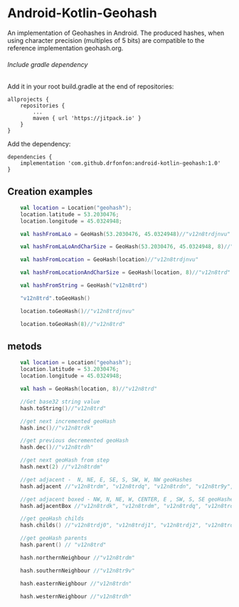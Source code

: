 # Android-Kotlin-Geohash

An implementation of Geohashes in Android.
The produced hashes, when using character precision (multiples of 5 bits) are compatible to the reference implementation geohash.org.

###### Include gradle dependency

Add it in your root build.gradle at the end of repositories:

```
allprojects {
	repositories {
		...
		maven { url 'https://jitpack.io' }
	}
}
```
Add the dependency:

```
dependencies {
	implementation 'com.github.drfonfon:android-kotlin-geohash:1.0'
}
```

## Creation examples
```kotlin
    val location = Location("geohash");
    location.latitude = 53.2030476;
    location.longitude = 45.0324948;

    val hashFromLaLo = GeoHash(53.2030476, 45.0324948)//"v12n8trdjnvu"

    val hashFromLaLoAndCharSize = GeoHash(53.2030476, 45.0324948, 8)//"v12n8trd"

    val hashFromLocation = GeoHash(location)//"v12n8trdjnvu"

    val hashFromLocationAndCharSize = GeoHash(location, 8)//"v12n8trd"

    val hashFromString = GeoHash("v12n8trd")

    "v12n8trd".toGeoHash()

    location.toGeoHash()//"v12n8trdjnvu"

    location.toGeoHash(8)//"v12n8trd"
```

## metods
```kotlin
    val location = Location("geohash");
    location.latitude = 53.2030476;
    location.longitude = 45.0324948;

    val hash = GeoHash(location, 8)//"v12n8trd"

    //Get base32 string value
    hash.toString()//"v12n8trd"

    //get next incremented geoHash
    hash.inc()//"v12n8trdk"

    //get previous decremented geoHash
    hash.dec()//"v12n8trdh"

    //get next geoHash from step
    hash.next(2) //"v12n8trdm"

    //get adjacent -  N, NE, E, SE, S, SW, W, NW geoHashes
    hash.adjacent //"v12n8trdm", "v12n8trdq", "v12n8trdn", "v12n8tr9y", "v12n8tr9v", "v12n8tr9u", "v12n8trdh", "v12n8trdk"

    //get adjacent boxed - NW, N, NE, W, CENTER, E , SW, S, SE geoHashes
    hash.adjacentBox //"v12n8trdk", "v12n8trdm", "v12n8trdq", "v12n8trdh", "v12n8trdj", "v12n8trdn", "v12n8tr9u", "v12n8tr9v", "v12n8tr9y"

    //get geoHash childs
    hash.childs() //"v12n8trdj0", "v12n8trdj1", "v12n8trdj2", "v12n8trdj3", "v12n8trdj4", "v12n8trdj5", "v12n8trdj6", "v12n8trdj7", "v12n8trdj8", "v12n8trdj9", "v12n8trdjb", "v12n8trdjc", "v12n8trdjd", "v12n8trdje", "v12n8trdjf", "v12n8trdjg", "v12n8trdjh", "v12n8trdjj", "v12n8trdjk", "v12n8trdjm", "v12n8trdjn", "v12n8trdjp", "v12n8trdjq", "v12n8trdjr", "v12n8trdjs", "v12n8trdjt", "v12n8trdju", "v12n8trdjv", "v12n8trdjw", "v12n8trdjx", "v12n8trdjy", "v12n8trdjz"

    //get geoHash parents
    hash.parent() // "v12n8trd"

    hash.northernNeighbour //"v12n8trdm"

    hash.southernNeighbour //"v12n8tr9v"

    hash.easternNeighbour //"v12n8trdn"

    hash.westernNeighbour //"v12n8trdh"
```

